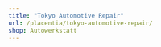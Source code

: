 ```yaml
---
title: "Tokyo Automotive Repair"
url: /placentia/tokyo-automotive-repair/
shop: Autowerkstatt
---
```

